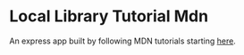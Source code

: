 # Local Library Tutorial Mdn

An express app built by following MDN tutorials starting [here](https://developer.mozilla.org/en-US/docs/Learn/Server-side).
